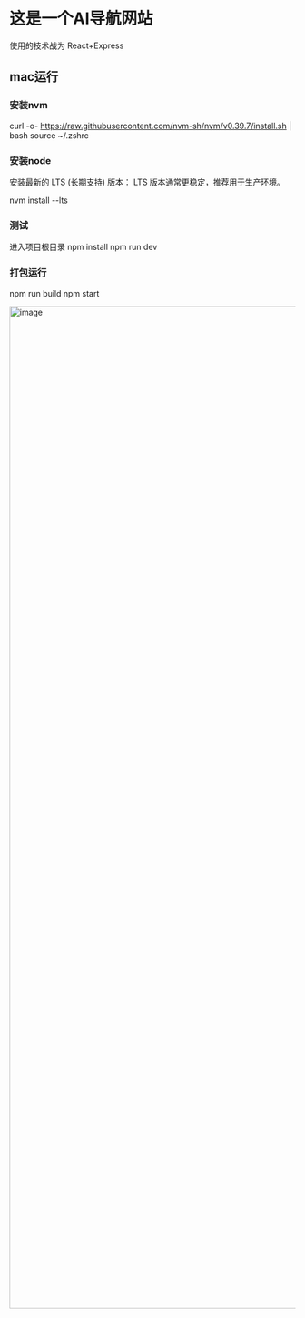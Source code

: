# 这是一个AI导航网站
使用的技术战为 React+Express

## mac运行
### 安装nvm
curl -o- https://raw.githubusercontent.com/nvm-sh/nvm/v0.39.7/install.sh | bash
source ~/.zshrc

### 安装node

安装最新的 LTS (长期支持) 版本：
LTS 版本通常更稳定，推荐用于生产环境。

nvm install --lts

### 测试
进入项目根目录
npm install
npm run dev
### 打包运行
npm run build
npm start

<img width="1763" alt="image" src="https://github.com/user-attachments/assets/8c395c55-b76a-4006-abf9-e54efc69e00b" />

